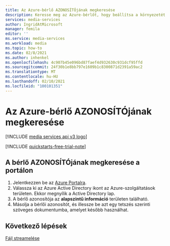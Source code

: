 ```yaml
---
title: Az Azure-bérlő AZONOSÍTÓjának megkeresése
description: Keresse meg az Azure-bérlőt, hogy beállítsa a környezetét.
services: media-services
author: IngridAtMicrosoft
manager: femila
editor: ''
ms.service: media-services
ms.workload: media
ms.topic: how-to
ms.date: 02/8/2021
ms.author: inhenkel
ms.openlocfilehash: 4c907b45e096bd87faef4d932630c931dcf95ffd
ms.sourcegitcommit: 24f30b1e8bb797e1609b1c8300871d2391a59ac2
ms.translationtype: MT
ms.contentlocale: hu-HU
ms.lasthandoff: 02/10/2021
ms.locfileid: "100101351"
---
```

# <a name="how-to-find-your-azure-tenant-id"></a>Az Azure-bérlő AZONOSÍTÓjának megkeresése

[!INCLUDE [media services api v3 logo](./includes/v3-hr.md)]

[!INCLUDE [quickstarts-free-trial-note](../../../includes/quickstarts-free-trial-note.md)]

## <a name="find-your-tenant-id-in-the-portal"></a>A bérlő AZONOSÍTÓjának megkeresése a portálon

1. Jelentkezzen be az [Azure Portalra](https://portal.azure.com).
1. Válassza ki az Azure Active Directory ikont az Azure-szolgáltatások területen. Ekkor megnyílik a Active Directory lap.
1. A bérlő azonosítója az **alapszintű információ** területen található.
1. Másolja a bérlői azonosítót, és illessze be azt egy tetszés szerinti szöveges dokumentumba, amelyet később használhat.

## <a name="next-steps"></a>Következő lépések

[Fájl streamelése](stream-files-dotnet-quickstart.md)
